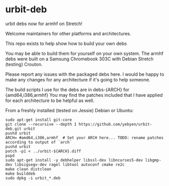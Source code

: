 urbit-deb
=========

urbit debs now for armhf on Stretch!

Welcome maintainers for other platforms and architectures.

This repo exists to help show how to build your own debs

You may be able to build them for yourself on your own system.  The armhf debs
were built on a Samsung Chromebook 303C with Debian Stretch (testing) Crouton.

Please report any issues with the packaged debs here.  I would be happy to make
any changes for any architecture if it's going to help someone.

The build scripts I use for the debs are in debs-{ARCH} for {amd64,i386,armhf}
You may find the patches included that I have applied for each architecture to
be helpful as well.

From a freshly installed (tested on Jessie) Debian or Ubuntu:

    sudo apt-get install git-core
    git clone --recursive --depth 1 https://github.com/yebyen/urbit-deb.git urbit
    pushd urbit
    ARCH= #amd64,i386,armhf  # Set your ARCH here... TODO: rename patches according to output of `arch`
    pushd urbit
    patch -p1 < ../urbit-${ARCH}.diff
    popd
    sudo apt-get install -y debhelper libssl-dev libncurses5-dev libgmp-dev libsigsegv-dev ragel libtool autoconf cmake re2c
    make clean distclean
    make builddeb
    sudo dpkg -i urbit_*.deb
